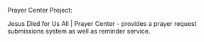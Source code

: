 Prayer Center Project:

Jesus Died for Us All | Prayer Center - provides a prayer request submissions
system as well as reminder service.


